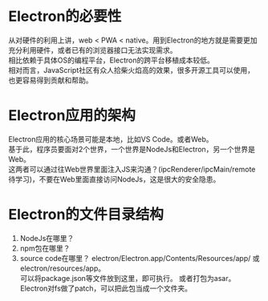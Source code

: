 # Electron的必要性

从对硬件的利用上讲，web < PWA < native。用到Electron的地方就是需要更加充分利用硬件，或者已有的浏览器接口无法实现需求。  
相比依赖于具体OS的编程平台，Electron的跨平台移植成本较低。  
相对而言，JavaScript社区有众人拾柴火焰高的效果，很多开源工具可以使用，也更容易得到贡献和帮助。

# Electron应用的架构

Electron应用的核心场景可能是本地，比如VS Code。或者Web。  
基于此，程序员要面对2个世界，一个世界是NodeJs和Electron，另一个世界是Web。  
这两者可以通过往Web世界里面注入JS来沟通？(ipcRenderer/ipcMain/remote待学习)，不要在Web里面直接访问NodeJs，这是很大的安全隐患。

# Electron的文件目录结构

1. NodeJs在哪里？
2. npm包在哪里？
3. source code在哪里？ electron/Electron.app/Contents/Resources/app/ 或 electron/resources/app。  
   可以将package.json等文件放到这里，即可执行。
   或者打包为asar。Electron对fs做了patch，可以把此包当成一个文件夹。
